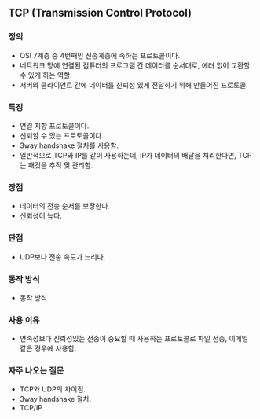 ## TCP (Transmission Control Protocol)

### 정의
- OSI 7계층 중 4번째인 전송계층에 속하는 프로토콜이다.
- 네트워크 망에 연결된 컴퓨터의 프로그램 간 데이터를 순서대로, 에러 없이 교환할 수 있게 하는 역할.
- 서버와 클라이언트 간에 데이터를 신뢰성 있게 전달하기 위해 만들어진 프로토콜.

### 특징
- 연결 지향 프로토콜이다.
- 신뢰할 수 있는 프로토콜이다.
- 3way handshake 절차를 사용함.
- 일반적으로 TCP와 IP를 같이 사용하는데, IP가 데이터의 배달을 처리한다면, TCP는 패킷을 추적 및 관리함.

### 장점
- 데이터의 전송 순서를 보장한다.
- 신뢰성이 높다.

### 단점
- UDP보다 전송 속도가 느리다.

### 동작 방식
- 동작 방식

### 사용 이유
- 연속성보다 신뢰성있는 전송이 중요할 때 사용하는 프로토콜로 파일 전송, 이메일 같은 경우에 사용함.

### 자주 나오는 질문
- TCP와 UDP의 차이점.
- 3way handshake 절차.
- TCP/IP.